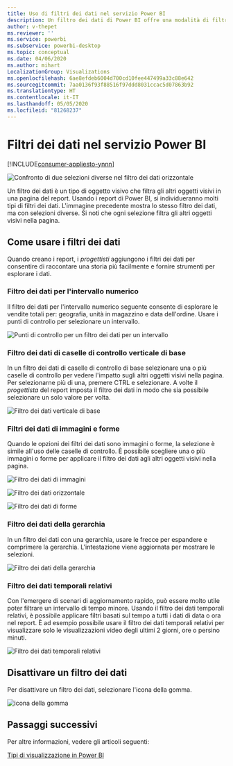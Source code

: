 ```yaml
---
title: Uso di filtri dei dati nel servizio Power BI
description: Un filtro dei dati di Power BI offre una modalità di filtro alternativa che consente di ridurre la parte del set di dati mostrata nelle altre visualizzazioni all'interno di un report.
author: v-thepet
ms.reviewer: ''
ms.service: powerbi
ms.subservice: powerbi-desktop
ms.topic: conceptual
ms.date: 04/06/2020
ms.author: mihart
LocalizationGroup: Visualizations
ms.openlocfilehash: 6ae8efdeb6004d700cd10fee447499a33c88e642
ms.sourcegitcommit: 7aa0136f93f88516f97ddd8031ccac5d07863b92
ms.translationtype: HT
ms.contentlocale: it-IT
ms.lasthandoff: 05/05/2020
ms.locfileid: "81268237"
---
```

# <a name="slicers-in-the-power-bi-service"></a>Filtri dei dati nel servizio Power BI

[!INCLUDE[consumer-appliesto-ynnn](../includes/consumer-appliesto-yynn.md)]

![Confronto di due selezioni diverse nel filtro dei dati orizzontale](media/end-user-slicer/power-bi-slider.png)

Un filtro dei dati è un tipo di oggetto visivo che filtra gli altri oggetti visivi in una pagina del report. Usando i report di Power BI, si individueranno molti tipi di filtri dei dati. L'immagine precedente mostra lo stesso filtro dei dati, ma con selezioni diverse. Si noti che ogni selezione filtra gli altri oggetti visivi nella pagina.  


## <a name="how-to-use-slicers"></a>Come usare i filtri dei dati
Quando creano i report, i *progettisti* aggiungono i filtri dei dati per consentire di raccontare una storia più facilmente e fornire strumenti per esplorare i dati.

### <a name="numeric-range-slicer"></a>Filtro dei dati per l'intervallo numerico
 Il filtro dei dati per l'intervallo numerico seguente consente di esplorare le vendite totali per: geografia, unità in magazzino e data dell'ordine. Usare i punti di controllo per selezionare un intervallo. 

![Punti di controllo per un filtro dei dati per un intervallo](media/end-user-slicer/power-bi-handles.png)

### <a name="basic-vertical-checkbox-slicer"></a>Filtro dei dati di caselle di controllo verticale di base

In un filtro dei dati di caselle di controllo di base selezionare una o più caselle di controllo per vedere l'impatto sugli altri oggetti visivi nella pagina. Per selezionarne più di una, premere CTRL e selezionare. A volte il *progettista* del report imposta il filtro dei dati in modo che sia possibile selezionare un solo valore per volta. 

![Filtro dei dati verticale di base](media/end-user-slicer/power-bi-basic.png)

### <a name="image-and-shape-slicers"></a>Filtri dei dati di immagini e forme
Quando le opzioni dei filtri dei dati sono immagini o forme, la selezione è simile all'uso delle caselle di controllo. È possibile scegliere una o più immagini o forme per applicare il filtro dei dati agli altri oggetti visivi nella pagina. 

![Filtro dei dati di immagini](media/end-user-slicer/power-bi-image.png)    

![Filtro dei dati orizzontale](media/end-user-slicer/power-bi-horizontal.png)    

![Filtro dei dati di forme](media/end-user-slicer/power-bi-boxes.png)

### <a name="hierarchy-slicer"></a>Filtro dei dati della gerarchia

In un filtro dei dati con una gerarchia, usare le frecce per espandere e comprimere la gerarchia. L'intestazione viene aggiornata per mostrare le selezioni.

![Filtro dei dati della gerarchia](media/end-user-slicer/power-bi-hierarchy.png)

### <a name="relative-time-slicer"></a>Filtro dei dati temporali relativi
Con l'emergere di scenari di aggiornamento rapido, può essere molto utile poter filtrare un intervallo di tempo minore.
Usando il filtro dei dati temporali relativi, è possibile applicare filtri basati sul tempo a tutti i dati di data o ora nel report. È ad esempio possibile usare il filtro dei dati temporali relativi per visualizzare solo le visualizzazioni video degli ultimi 2 giorni, ore o persino minuti. 

![Filtro dei dati temporali relativi](media/end-user-slicer/power-bi-relative-time.png)

## <a name="deactivate-a-slicer"></a>Disattivare un filtro dei dati
Per disattivare un filtro dei dati, selezionare l'icona della gomma.

![icona della gomma](media/end-user-slicer/power-bi-eraser.png)

## <a name="next-steps"></a>Passaggi successivi
Per altre informazioni, vedere gli articoli seguenti:

[Tipi di visualizzazione in Power BI](end-user-visualizations.md)

